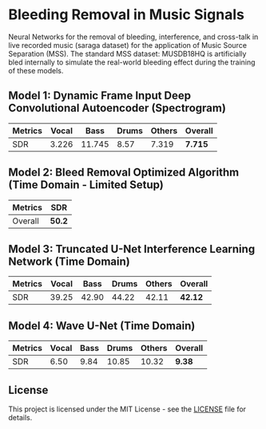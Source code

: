 # Bleeding Removal in Music Signals
Neural Networks for the removal of bleeding, interference, and cross-talk in live recorded music (saraga dataset) for the application of Music Source Separation (MSS). The standard MSS dataset: MUSDB18HQ is artificially bled internally to simulate the real-world bleeding effect during the training of these models.

## Model 1: Dynamic Frame Input Deep Convolutional Autoencoder (Spectrogram)
| Metrics | Vocal | Bass | Drums | Others | Overall |
|------|-----|-----|-----|-----|-----|
|SDR| 3.226 | 11.745 | 8.57 | 7.319 | __7.715__ |


## Model 2: Bleed Removal Optimized Algorithm (Time Domain - Limited Setup)
| Metrics | SDR |
|------|-----|
|Overall| __50.2__ |


## Model 3: Truncated U-Net Interference Learning Network (Time Domain)
| Metrics | Vocal | Bass | Drums | Others | Overall |
|------|-----|-----|-----|-----|-----|
|SDR| 39.25 | 42.90 | 44.22 | 42.11 | __42.12__ |


## Model 4: Wave U-Net (Time Domain)
| Metrics | Vocal | Bass | Drums | Others | Overall |
|------|-----|-----|-----|-----|-----|
|SDR| 6.50 | 9.84 | 10.85 | 10.32 | __9.38__ |

## License

This project is licensed under the MIT License - see the [LICENSE](https://github.com/its-rajesh/Audio-Bleeding-Removal/blob/cde41b94a1be385efc46888a04b30a7b82c33375/LICENSE) file for details.
